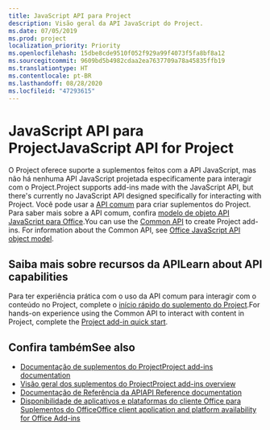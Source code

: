 ```yaml
---
title: JavaScript API para Project
description: Visão geral da API JavaScript do Project.
ms.date: 07/05/2019
ms.prod: project
localization_priority: Priority
ms.openlocfilehash: 15dbe8cde9510f052f929a99f4073f5fa8bf8a12
ms.sourcegitcommit: 9609bd5b4982cdaa2ea7637709a78a45835ffb19
ms.translationtype: HT
ms.contentlocale: pt-BR
ms.lasthandoff: 08/28/2020
ms.locfileid: "47293615"
---
```

# <a name="javascript-api-for-project"></a><span data-ttu-id="e3243-103">JavaScript API para Project</span><span class="sxs-lookup"><span data-stu-id="e3243-103">JavaScript API for Project</span></span>

<span data-ttu-id="e3243-104">O Project oferece suporte a suplementos feitos com a API JavaScript, mas não há nenhuma API JavaScript projetada especificamente para interagir com o Project.</span><span class="sxs-lookup"><span data-stu-id="e3243-104">Project supports add-ins made with the JavaScript API, but there's currently no JavaScript API designed specifically for interacting with Project.</span></span> <span data-ttu-id="e3243-105">Você pode usar a [API comum](/javascript/api/office) para criar suplementos do Project. Para saber mais sobre a API comum, confira [modelo de objeto API JavaScript para Office](../../develop/office-javascript-api-object-model.md).</span><span class="sxs-lookup"><span data-stu-id="e3243-105">You can use the [Common API](/javascript/api/office) to create Project add-ins. For information about the Common API, see [Office JavaScript API object model](../../develop/office-javascript-api-object-model.md).</span></span> 

## <a name="learn-about-api-capabilities"></a><span data-ttu-id="e3243-106">Saiba mais sobre recursos da API</span><span class="sxs-lookup"><span data-stu-id="e3243-106">Learn about API capabilities</span></span>

<span data-ttu-id="e3243-107">Para ter experiência prática com o uso da API comum para interagir com o conteúdo no Project, complete o [início rápido do suplemento do Project](../../quickstarts/project-quickstart.md).</span><span class="sxs-lookup"><span data-stu-id="e3243-107">For hands-on experience using the Common API to interact with content in Project, complete the [Project add-in quick start](../../quickstarts/project-quickstart.md).</span></span> 

## <a name="see-also"></a><span data-ttu-id="e3243-108">Confira também</span><span class="sxs-lookup"><span data-stu-id="e3243-108">See also</span></span>

- [<span data-ttu-id="e3243-109">Documentação de suplementos do Project</span><span class="sxs-lookup"><span data-stu-id="e3243-109">Project add-ins documentation</span></span>](../../project/index.yml)
- [<span data-ttu-id="e3243-110">Visão geral dos suplementos do Project</span><span class="sxs-lookup"><span data-stu-id="e3243-110">Project add-ins overview</span></span>](../../project/project-add-ins.md)
- [<span data-ttu-id="e3243-111">Documentação de Referência da API</span><span class="sxs-lookup"><span data-stu-id="e3243-111">API Reference documentation</span></span>](../javascript-api-for-office.md)
- [<span data-ttu-id="e3243-112">Disponibilidade de aplicativos e plataformas do cliente Office para Suplementos do Office</span><span class="sxs-lookup"><span data-stu-id="e3243-112">Office client application and platform availability for Office Add-ins</span></span>](../../overview/office-add-in-availability.md)